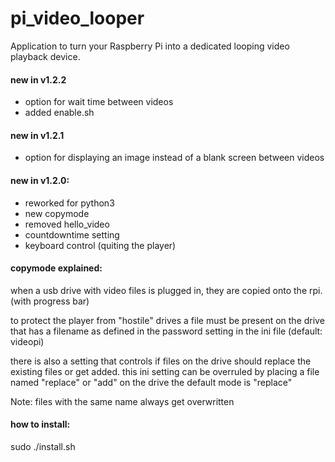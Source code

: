# pi_video_looper
Application to turn your Raspberry Pi into a dedicated looping video playback device.

#### new in v1.2.2
 - option for wait time between videos
 - added enable.sh

#### new in v1.2.1
 - option for displaying an image instead of a blank screen between videos

#### new in v1.2.0:

 - reworked for python3
 - new copymode
 - removed hello_video
 - countdowntime setting
 - keyboard control (quiting the player)
 
#### copymode explained:
when a usb drive with video files is plugged in, they are copied onto the rpi. (with progress bar)

to protect the player from "hostile" drives a file must be present on the drive that has a filename 
as defined in the password setting in the ini file (default: videopi)

there is also a setting that controls if files on the drive should replace the existing files or get added.
this ini setting can be overruled by placing a file named "replace" or "add" on the drive
the default mode is "replace"

Note: files with the same name always get overwritten

#### how to install:
sudo ./install.sh